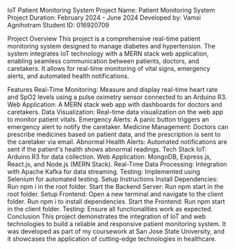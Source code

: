 IoT Patient Monitoring System
Project Name: Patient Monitoring System
Project Duration: February 2024 - June 2024
Developed by: Vamsi Agnihotram
Student ID: 016920709

Project Overview
This project is a comprehensive real-time patient monitoring system designed to manage diabetes and hypertension. The system integrates IoT technology with a MERN stack web application, enabling seamless communication between patients, doctors, and caretakers. It allows for real-time monitoring of vital signs, emergency alerts, and automated health notifications.

Features
Real-Time Monitoring: Measure and display real-time heart rate and SpO2 levels using a pulse oximetry sensor connected to an Arduino R3.
Web Application: A MERN stack web app with dashboards for doctors and caretakers.
Data Visualization: Real-time data visualization on the web app to monitor patient vitals.
Emergency Alerts: A panic button triggers an emergency alert to notify the caretaker.
Medicine Management: Doctors can prescribe medicines based on patient data, and the prescription is sent to the caretaker via email.
Abnormal Health Alerts: Automated notifications are sent if the patient's health shows abnormal readings.
Tech Stack
IoT: Arduino R3 for data collection.
Web Application: MongoDB, Express.js, React.js, and Node.js (MERN Stack).
Real-Time Data Processing: Integration with Apache Kafka for data streaming.
Testing: Implemented using Selenium for automated testing.
Setup Instructions
Install Dependencies:
Run npm i in the root folder.
Start the Backend Server:
Run npm start in the root folder.
Setup Frontend:
Open a new terminal and navigate to the client folder.
Run npm i to install dependencies.
Start the Frontend:
Run npm start in the client folder.
Testing:
Ensure all functionalities work as expected.
Conclusion
This project demonstrates the integration of IoT and web technologies to build a reliable and responsive patient monitoring system. It was developed as part of my coursework at San Jose State University, and it showcases the application of cutting-edge technologies in healthcare.